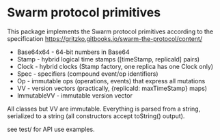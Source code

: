 # Swarm protocol primitives #

This package implements the Swarm protocol primitives according to the
specification https://gritzko.gitbooks.io/swarm-the-protocol/content/

* Base64x64 - 64-bit numbers in Base64
* Stamp - hybrid logical time stamps ([timeStamp, replicaId] pairs)
* Clock - hybrid clocks (Stamp factory, one replica has one Clock only)
* Spec - specifiers (compound event/op identifiers)
* Op - immutable ops (operations, events) that express all mutations
* VV - version vectors (practically, {replicaId: maxTimeStamp} maps)
* ImmutableVV - immutable version vector

All classes but VV are immutable.
Everything is parsed from a string, serialized to a string (all
constructors accept toString() output).

see test/ for API use examples.
